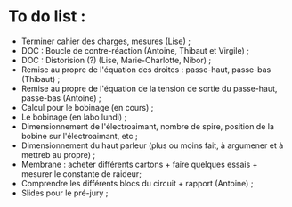 To do list :
============

- Terminer cahier des charges, mesures (Lise) ;
- DOC : Boucle de contre-réaction  (Antoine, Thibaut et Virgile) ;
- DOC : Distorision (?) (Lise, Marie-Charlotte, Nibor) ;
- Remise au propre de l'équation des droites : passe-haut, passe-bas (Thibaut) ;
- Remise au propre de l'équation de la tension de sortie du passe-haut, passe-bas (Antoine) ;
- Calcul pour le bobinage (en cours) ;
- Le bobinage (en labo lundi) ;
- Dimensionnement de l'électroaimant, nombre de spire, position de la bobine sur l'électroaimant, etc ;
- Dimensionnement du haut parleur (plus ou moins fait, à argumener et à mettreb au propre) ;
- Membrane : acheter différents cartons + faire quelques essais + mesurer le constante de raideur;
- Comprendre les différents blocs du circuit + rapport (Antoine) ;
- Slides pour le pré-jury ;


